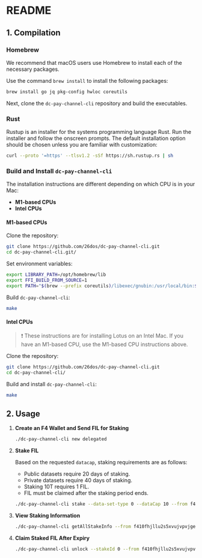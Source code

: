 
# README

## 1. Compilation

### Homebrew

We recommend that macOS users use Homebrew to install each of the necessary packages.

Use the command `brew install` to install the following packages:

```sh
brew install go jq pkg-config hwloc coreutils
```

Next, clone the `dc-pay-channel-cli` repository and build the executables.

### Rust

Rustup is an installer for the systems programming language Rust. Run the installer and follow the onscreen prompts. The default installation option should be chosen unless you are familiar with customization:

```sh
curl --proto '=https' --tlsv1.2 -sSf https://sh.rustup.rs | sh
```

### Build and Install `dc-pay-channel-cli`

The installation instructions are different depending on which CPU is in your Mac:

- **M1-based CPUs**
- **Intel CPUs**

#### M1-based CPUs

Clone the repository:

```sh
git clone https://github.com/26dos/dc-pay-channel-cli.git
cd dc-pay-channel-cli.git/
```

Set environment variables:

```sh
export LIBRARY_PATH=/opt/homebrew/lib
export FFI_BUILD_FROM_SOURCE=1
export PATH="$(brew --prefix coreutils)/libexec/gnubin:/usr/local/bin:$PATH"
```

Build `dc-pay-channel-cli`:

```sh
make
```

#### Intel CPUs

> ❗ These instructions are for installing Lotus on an Intel Mac. If you have an M1-based CPU, use the M1-based CPU instructions above.

Clone the repository:

```sh
git clone https://github.com/26dos/dc-pay-channel-cli.git
cd dc-pay-channel-cli/
```

Build and install `dc-pay-channel-cli`:

```sh
make
```

## 2. Usage

1. **Create an F4 Wallet and Send FIL for Staking**

   ```sh
   ./dc-pay-channel-cli new delegated
   ```

2. **Stake FIL**

   Based on the requested `datacap`, staking requirements are as follows:
    - Public datasets require 20 days of staking.
    - Private datasets require 40 days of staking.
    - Staking 10T requires 1 FIL.
    - FIL must be claimed after the staking period ends.

   ```sh
   ./dc-pay-channel-cli stake --data-set-type 0 --dataCap 10 --from f410fhjllu2s5xvujvpvjgeznzqniu3fd3qkts6he6ia
   ```

3. **View Staking Information**

   ```sh
   ./dc-pay-channel-cli getAllStakeInfo --from f410fhjllu2s5xvujvpvjgeznzqniu3fd3qkts6he6ia
   ```

4. **Claim Staked FIL After Expiry**

   ```sh
   ./dc-pay-channel-cli unlock --stakeId 0 --from f410fhjllu2s5xvujvpvjgeznzqniu3fd3qkts6he6ia
   ```
